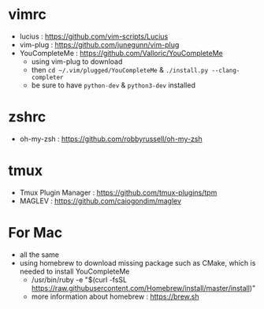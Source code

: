 # vimrc

- lucius : https://github.com/vim-scripts/Lucius
- vim-plug : https://github.com/junegunn/vim-plug
- YouCompleteMe : https://github.com/Valloric/YouCompleteMe
    - using vim-plug to download
    - then `cd ~/.vim/plugged/YouCompleteMe` & `./install.py --clang-completer`
    - be sure to have `python-dev` & `python3-dev` installed

# zshrc

- oh-my-zsh : https://github.com/robbyrussell/oh-my-zsh

# tmux

- Tmux Plugin Manager : https://github.com/tmux-plugins/tpm
- MAGLEV : https://github.com/caiogondim/maglev

# For Mac

- all the same
- using homebrew to download missing package such as CMake, which is needed to install YouCompleteMe
    - /usr/bin/ruby -e "$(curl -fsSL https://raw.githubusercontent.com/Homebrew/install/master/install)"
    - more information about homebrew : https://brew.sh

